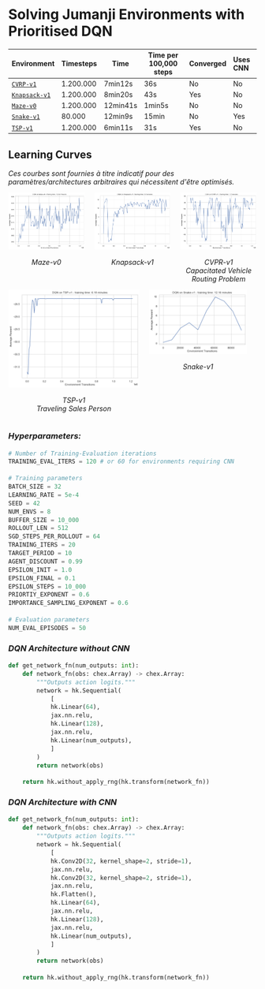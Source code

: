 # Solving Jumanji Environments with Prioritised DQN

| Environment                                                                     | Timesteps | Time    | Time per 100,000 steps | Converged | Uses CNN |
|:------------------------------------------------------------------------------- |:--------- | ------- | ---------------------- | --------- |:-------- |
| [``CVRP-v1``](https://instadeepai.github.io/jumanji/environments/cvrp/)         | 1.200.000 | 7min12s | 36s                    | No        | No       |
| [``Knapsack-v1``](https://instadeepai.github.io/jumanji/environments/knapsack/) | 1.200.000 | 8min20s | 43s                    | Yes       | No       |
| [``Maze-v0``](https://instadeepai.github.io/jumanji/environments/maze/)         | 1.200.000 | 12min41s| 1min5s                 | No        | No       |
| [``Snake-v1``](https://instadeepai.github.io/jumanji/environments/snake/)       | 80.000    | 12min9s | 15min                  | No        | Yes      |
| [``TSP-v1``](https://instadeepai.github.io/jumanji/environments/tsp/)           | 1.200.000 | 6min11s | 31s                    | Yes       | No       |

## Learning Curves

*Ces courbes sont fournies à titre indicatif pour des paramètres/architectures arbitraires qui nécessitent d'être optimisés.*
<div align="center">
  <div style="display: flex; justify-content: center;">
    <div style="margin-right: 20px;">
      <img src="https://raw.githubusercontent.com/RPegoud/jumanji_prioritised_dqn/main/images/maze.png" alt="Image 1"/>
      <p align="center"><em>Maze-v0</em></p>
    </div>
    <div style="margin-right: 20px;">
      <img src="https://raw.githubusercontent.com/RPegoud/jumanji_prioritised_dqn/main/images/knapsack.png" alt="Image 2"/>
      <p align="center"><em>Knapsack-v1</em></p>
    </div>
    <div>
      <img src="https://raw.githubusercontent.com/RPegoud/jumanji_prioritised_dqn/main/images/cvpr.png" alt="Image 3"/>
      <p align="center"><em>CVPR-v1<br>Capacitated Vehicle Routing Problem</em></p>
    </div>
  </div>
</div>
<div align="center">
  <div style="display: flex; justify-content: center;">
    <div style="margin-right: 20px;">
      <img src="https://raw.githubusercontent.com/RPegoud/jumanji_prioritised_dqn/main/images/tsp.png" alt="Image 1"/>
      <p align="center"><em>TSP-v1<br>Traveling Sales Person</em></p>
    </div>
    <div style="margin-right: 20px;">
      <img src="https://raw.githubusercontent.com/RPegoud/jumanji_prioritised_dqn/main/images/snake.png" alt="Image 2"/>
      <p align="center"><em>Snake-v1</em></p>
    </div>
  </div>
</div>

### ***Hyperparameters:***

```python
# Number of Training-Evaluation iterations
TRAINING_EVAL_ITERS = 120 # or 60 for environments requiring CNN

# Training parameters
BATCH_SIZE = 32
LEARNING_RATE = 5e-4
SEED = 42
NUM_ENVS = 8
BUFFER_SIZE = 10_000
ROLLOUT_LEN = 512
SGD_STEPS_PER_ROLLOUT = 64
TRAINING_ITERS = 20
TARGET_PERIOD = 10
AGENT_DISCOUNT = 0.99
EPSILON_INIT = 1.0
EPSILON_FINAL = 0.1
EPSILON_STEPS = 10_000
PRIORTIY_EXPONENT = 0.6
IMPORTANCE_SAMPLING_EXPONENT = 0.6

# Evaluation parameters
NUM_EVAL_EPISODES = 50
```

### ***DQN Architecture without CNN***

```python
def get_network_fn(num_outputs: int):
    def network_fn(obs: chex.Array) -> chex.Array:
        """Outputs action logits."""
        network = hk.Sequential(
            [
            hk.Linear(64),
            jax.nn.relu,
            hk.Linear(128),
            jax.nn.relu,
            hk.Linear(num_outputs),
            ]
        )
        return network(obs)

    return hk.without_apply_rng(hk.transform(network_fn))
```

### ***DQN Architecture with CNN***

```python
def get_network_fn(num_outputs: int):
    def network_fn(obs: chex.Array) -> chex.Array:
        """Outputs action logits."""
        network = hk.Sequential(
            [
            hk.Conv2D(32, kernel_shape=2, stride=1),
            jax.nn.relu,
            hk.Conv2D(32, kernel_shape=2, stride=1),
            jax.nn.relu,
            hk.Flatten(),
            hk.Linear(64),
            jax.nn.relu,
            hk.Linear(128),
            jax.nn.relu,
            hk.Linear(num_outputs),
            ]
        )
        return network(obs)

    return hk.without_apply_rng(hk.transform(network_fn))
```
